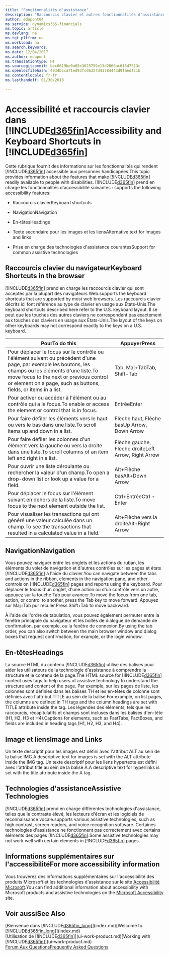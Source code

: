 ```yaml
---
title: "Fonctionnalités d'assistance"
description: "Raccourcis clavier et autres fonctionnalités d'assistance."
author: edupont04
ms.service: dynamics365-financials
ms.topic: article
ms.devlang: na
ms.tgt_pltfrm: na
ms.workload: na
ms.search.keywords: 
ms.date: 12/04/2017
ms.author: edupont
ms.translationtype: HT
ms.sourcegitcommit: bec0619be0a65e3625759e13d2866ac615d7513c
ms.openlocfilehash: 4934b5ca71ed93fcd6327d41784443d9faedfc1b
ms.contentlocale: fr-fr
ms.lasthandoff: 01/30/2018

---
```

# <a name="accessibility-and-keyboard-shortcuts-in-included365finincludesd365finmdmd"></a><span data-ttu-id="1097d-103">Accessibilité et raccourcis clavier dans [!INCLUDE[d365fin](includes/d365fin_md.md)]</span><span class="sxs-lookup"><span data-stu-id="1097d-103">Accessibility and Keyboard Shortcuts in [!INCLUDE[d365fin](includes/d365fin_md.md)]</span></span>
<span data-ttu-id="1097d-104">Cette rubrique fournit des informations sur les fonctionnalités qui rendent [!INCLUDE[d365fin](includes/d365fin_md.md)] accessible aux personnes handicapées.</span><span class="sxs-lookup"><span data-stu-id="1097d-104">This topic provides information about the features that make [!INCLUDE[d365fin](includes/d365fin_md.md)] readily available to people with disabilities.</span></span> [!INCLUDE[d365fin](includes/d365fin_md.md)]<span data-ttu-id="1097d-105"> prend en charge les fonctionnalités d'accessibilité suivantes :</span><span class="sxs-lookup"><span data-stu-id="1097d-105"> supports the following accessibility features:</span></span>  

-   <span data-ttu-id="1097d-106">Raccourcis clavier</span><span class="sxs-lookup"><span data-stu-id="1097d-106">Keyboard shortcuts</span></span>  

-   <span data-ttu-id="1097d-107">Navigation</span><span class="sxs-lookup"><span data-stu-id="1097d-107">Navigation</span></span>  

-   <span data-ttu-id="1097d-108">En-têtes</span><span class="sxs-lookup"><span data-stu-id="1097d-108">Headings</span></span>  

-   <span data-ttu-id="1097d-109">Texte secondaire pour les images et les liens</span><span class="sxs-lookup"><span data-stu-id="1097d-109">Alternative text for images and links</span></span>  

-   <span data-ttu-id="1097d-110">Prise en charge des technologies d'assistance courantes</span><span class="sxs-lookup"><span data-stu-id="1097d-110">Support for common assistive technologies</span></span>  

##  <a name="Keyboard"></a> <span data-ttu-id="1097d-111">Raccourcis clavier du navigateur</span><span class="sxs-lookup"><span data-stu-id="1097d-111">Keyboard Shortcuts in the browser</span></span>
 [!INCLUDE[d365fin](includes/d365fin_md.md)] <span data-ttu-id="1097d-112"> prend en charge les raccourcis clavier qui sont acceptés par la plupart des navigateurs Web.</span><span class="sxs-lookup"><span data-stu-id="1097d-112">supports the keyboard shortcuts that are supported by most web browsers.</span></span> <span data-ttu-id="1097d-113">Les raccourcis clavier décrits ici font référence au type de clavier en usage aux États-Unis.</span><span class="sxs-lookup"><span data-stu-id="1097d-113">The keyboard shortcuts described here refer to the U.S. keyboard layout.</span></span> <span data-ttu-id="1097d-114">Il se peut que les touches des autres claviers ne correspondent pas exactement aux touches des claviers en usage aux États-Unis.</span><span class="sxs-lookup"><span data-stu-id="1097d-114">The layout of the keys on other keyboards may not correspond exactly to the keys on a U.S. keyboard.</span></span>  

|<span data-ttu-id="1097d-115">Pour</span><span class="sxs-lookup"><span data-stu-id="1097d-115">To do this</span></span>|<span data-ttu-id="1097d-116">Appuyer</span><span class="sxs-lookup"><span data-stu-id="1097d-116">Press</span></span>|  
|----------------|-----------|  
|<span data-ttu-id="1097d-117">Pour déplacer le focus sur le contrôle ou l'élément suivant ou précédent d'une page, par exemple les boutons, les champs ou les éléments d'une liste.</span><span class="sxs-lookup"><span data-stu-id="1097d-117">To move focus to the next or previous control or element on a page, such as buttons, fields, or items in a list.</span></span>|<span data-ttu-id="1097d-118">Tab, Maj+Tab</span><span class="sxs-lookup"><span data-stu-id="1097d-118">Tab, Shift+Tab</span></span>|  
|<span data-ttu-id="1097d-119">Pour activer ou accéder à l'élément ou au contrôle qui a le focus.</span><span class="sxs-lookup"><span data-stu-id="1097d-119">To enable or access the element or control that is in focus.</span></span>|<span data-ttu-id="1097d-120">Entrée</span><span class="sxs-lookup"><span data-stu-id="1097d-120">Enter</span></span>|  
|<span data-ttu-id="1097d-121">Pour faire défiler les éléments vers le haut ou vers le bas dans une liste.</span><span class="sxs-lookup"><span data-stu-id="1097d-121">To scroll items up and down in a list.</span></span>|<span data-ttu-id="1097d-122">Flèche haut, Flèche bas</span><span class="sxs-lookup"><span data-stu-id="1097d-122">Up Arrow, Down Arrow</span></span>|  
|<span data-ttu-id="1097d-123">Pour faire défiler les colonnes d'un élément vers la gauche ou vers la droite dans une liste.</span><span class="sxs-lookup"><span data-stu-id="1097d-123">To scroll columns of an item left and right in a list.</span></span>|<span data-ttu-id="1097d-124">Flèche gauche, Flèche droite</span><span class="sxs-lookup"><span data-stu-id="1097d-124">Left Arrow, Right Arrow</span></span>|  
|<span data-ttu-id="1097d-125">Pour ouvrir une liste déroulante ou rechercher la valeur d'un champ.</span><span class="sxs-lookup"><span data-stu-id="1097d-125">To open a drop-down list or look up a value for a field.</span></span>|<span data-ttu-id="1097d-126">Alt+Flèche bas</span><span class="sxs-lookup"><span data-stu-id="1097d-126">Alt+Down Arrow</span></span>|  
|<span data-ttu-id="1097d-127">Pour déplacer le focus sur l'élément suivant en dehors de la liste.</span><span class="sxs-lookup"><span data-stu-id="1097d-127">To move focus to the next element outside the list.</span></span>|<span data-ttu-id="1097d-128">Ctrl+Entrée</span><span class="sxs-lookup"><span data-stu-id="1097d-128">Ctrl + Enter</span></span>|  
|<span data-ttu-id="1097d-129">Pour visualiser les transactions qui ont généré une valeur calculée dans un champ.</span><span class="sxs-lookup"><span data-stu-id="1097d-129">To see the transactions that resulted in a calculated value in a field.</span></span>|<span data-ttu-id="1097d-130">Alt+Flèche vers la droite</span><span class="sxs-lookup"><span data-stu-id="1097d-130">Alt+Right Arrow</span></span>|  

##  <a name="Navigation"></a> <span data-ttu-id="1097d-131">Navigation</span><span class="sxs-lookup"><span data-stu-id="1097d-131">Navigation</span></span>  
 <span data-ttu-id="1097d-132">Vous pouvez naviguer entre les onglets et les actions du ruban, les éléments du volet de navigation et d'autres contrôles sur les pages et états [!INCLUDE[d365fin](includes/d365fin_md.md)] à l'aide du clavier.</span><span class="sxs-lookup"><span data-stu-id="1097d-132">You can navigate between the tabs and actions in the ribbon, elements in the navigation pane, and other controls on [!INCLUDE[d365fin](includes/d365fin_md.md)] pages and reports using the keyboard.</span></span> <span data-ttu-id="1097d-133">Pour déplacer le focus d'un onglet, d'une action ou d'un contrôle vers un autre, appuyez sur la touche Tab pour avancer.</span><span class="sxs-lookup"><span data-stu-id="1097d-133">To move the focus from one tab, action, or control to another, press the Tab key to move forward.</span></span> <span data-ttu-id="1097d-134">Appuyez sur Maj+Tab pur reculer.</span><span class="sxs-lookup"><span data-stu-id="1097d-134">Press Shift+Tab to move backward.</span></span>  

 <span data-ttu-id="1097d-135">À l'aide de l'ordre de tabulation, vous pouvez également permuter entre la fenêtre principale du navigateur et les boîtes de dialogue de demande de confirmation, par exemple, ou la fenêtre de connexion.</span><span class="sxs-lookup"><span data-stu-id="1097d-135">By using the tab order, you can also switch between the main browser window and dialog boxes that request confirmation, for example, or the login window.</span></span>  

##  <a name="Headings"></a> <span data-ttu-id="1097d-136">En-têtes</span><span class="sxs-lookup"><span data-stu-id="1097d-136">Headings</span></span>  
 <span data-ttu-id="1097d-137">La source HTML du contenu [!INCLUDE[d365fin](includes/d365fin_md.md)] utilise des balises pour aider les utilisateurs de la technologie d'assistance à comprendre la structure et le contenu de la page.</span><span class="sxs-lookup"><span data-stu-id="1097d-137">The HTML source for [!INCLUDE[d365fin](includes/d365fin_md.md)] content uses tags to help users of assistive technology to understand the structure and content of the page.</span></span> <span data-ttu-id="1097d-138">Par exemple, sur les pages de liste, les colonnes sont définies dans les balises TH et les en-têtes de colonne sont définies avec l'attribut TITLE au sein de la balise.</span><span class="sxs-lookup"><span data-stu-id="1097d-138">For example, on list pages, the columns are defined in TH tags and the column headings are set with TITLE attribute inside the tag.</span></span> <span data-ttu-id="1097d-139">Les légendes des éléments, tels que les raccourcis, récapitulatifs et champs sont incluses dans les balises d'en-tête (H1, H2, H3 et H4).</span><span class="sxs-lookup"><span data-stu-id="1097d-139">Captions for elements, such as FastTabs, FactBoxes, and fields are included in heading tags (H1, H2, H3, and H4).</span></span>  

##  <a name="Images"></a> <span data-ttu-id="1097d-140">Image et liens</span><span class="sxs-lookup"><span data-stu-id="1097d-140">Image and Links</span></span>  
 <span data-ttu-id="1097d-141">Un texte descriptif pour les images est défini avec l'attribut ALT au sein de la balise IMG.</span><span class="sxs-lookup"><span data-stu-id="1097d-141">A descriptive text for images is set with the ALT attribute inside the IMG tag.</span></span> <span data-ttu-id="1097d-142">Un texte descriptif pour les liens hypertexte est défini avec l'attribut title au sein de la balise A.</span><span class="sxs-lookup"><span data-stu-id="1097d-142">A descriptive text for hyperlinks is set with the title attribute inside the A tag.</span></span>  

##  <a name="AssistiveTech"></a> <span data-ttu-id="1097d-143">Technologies d'assistance</span><span class="sxs-lookup"><span data-stu-id="1097d-143">Assistive Technologies</span></span>  
[!INCLUDE[d365fin](includes/d365fin_md.md)] <span data-ttu-id="1097d-144"> prend en charge différentes technologies d'assistance, telles que le contraste élevé, les lecteurs d'écran et les logiciels de reconnaissance vocale.</span><span class="sxs-lookup"><span data-stu-id="1097d-144">supports various assistive technologies, such as high contrast, screen readers, and voice recognition software.</span></span> <span data-ttu-id="1097d-145">Certaines technologies d'assistance ne fonctionnent pas correctement avec certains éléments des pages [!INCLUDE[d365fin](includes/d365fin_md.md)].</span><span class="sxs-lookup"><span data-stu-id="1097d-145">Some assistive technologies may not work well with certain elements in [!INCLUDE[d365fin](includes/d365fin_md.md)] pages.</span></span>  

## <a name="for-more-accessibility-information"></a><span data-ttu-id="1097d-146">Informations supplémentaires sur l'accessibilité</span><span class="sxs-lookup"><span data-stu-id="1097d-146">For more accessibility information</span></span>  
<span data-ttu-id="1097d-147">Vous trouverez des informations supplémentaires sur l'accessibilité des produits Microsoft et les technologies d'assistance sur le site [Accessibilité Microsoft](http://go.microsoft.com/fwlink/?LinkId=262160).</span><span class="sxs-lookup"><span data-stu-id="1097d-147">You can find additional information about accessibility with Microsoft products and assistive technologies on the [Microsoft Accessibility](http://go.microsoft.com/fwlink/?LinkId=262160) site.</span></span>

## <a name="see-also"></a><span data-ttu-id="1097d-148">Voir aussi</span><span class="sxs-lookup"><span data-stu-id="1097d-148">See Also</span></span>
<span data-ttu-id="1097d-149">[Bienvenue dans [!INCLUDE[d365fin_long](includes/d365fin_long_md.md)]](index.md)</span><span class="sxs-lookup"><span data-stu-id="1097d-149">[Welcome to [!INCLUDE[d365fin_long](includes/d365fin_long_md.md)]](index.md)</span></span>  
<span data-ttu-id="1097d-150">[Utilisation de [!INCLUDE[d365fin](includes/d365fin_md.md)]](ui-work-product.md)</span><span class="sxs-lookup"><span data-stu-id="1097d-150">[Working with [!INCLUDE[d365fin](includes/d365fin_md.md)]](ui-work-product.md)</span></span>  
[<span data-ttu-id="1097d-151">Forum Aux Questions</span><span class="sxs-lookup"><span data-stu-id="1097d-151">Frequently Asked Questions</span></span>](across-faq.md)  

